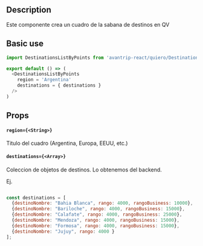 ## Description
Este componente crea un cuadro de la sabana de destinos en QV

## Basic use

```javascript
import DestinationsListByPoints from 'avantrip-react/quiero/DestinationsListByPoints';

export default () => (
  <DestinationsListByPoints
    region = 'Argentina'
    destinations = { destinations }
  />
)
```

## Props

#### `region={<String>}`
Titulo del cuadro (Argentina, Europa, EEUU, etc.)

#### `destinations={<Array>}`
Coleccion de objetos de destinos. Lo obtenemos del backend.

Ej.

```javascript

const destinations = [
  {destinoNombre: "Bahia Blanca", rango: 4000, rangoBusiness: 10000},
  {destinoNombre: "Bariloche", rango: 4000, rangoBusiness: 15000},
  {destinoNombre: "Calafate", rango: 4000, rangoBusiness: 25000},
  {destinoNombre: "Mendoza", rango: 4000, rangoBusiness: 15000},
  {destinoNombre: "Formosa", rango: 4000, rangoBusiness: 15000},
  {destinoNombre: "Jujuy", rango: 4000 }
];
```
